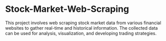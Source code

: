 # Stock-Market-Web-Scraping
This project involves web scraping stock market data from various financial websites to gather real-time and historical information. The collected data can be used for analysis, visualization, and developing trading strategies.
